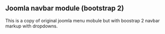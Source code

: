 ## Joomla navbar module (bootstrap 2)

This is a copy of original joomla menu mobule but with boostrap 2 navbar markup with dropdowns.
